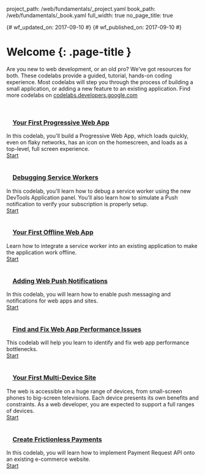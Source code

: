project_path: /web/fundamentals/_project.yaml
book_path: /web/fundamentals/_book.yaml
full_width: true
no_page_title: true

{# wf_updated_on: 2017-09-10 #}
{# wf_published_on: 2017-09-10 #}

# Welcome {: .page-title }

Are you new to web development, or an old pro? We've got resources for both. 
These codelabs provide a guided, tutorial, hands-on coding experience. Most
codelabs will step you through the process of building a small application,
or adding a new feature to an existing application.  Find more codelabs on
[codelabs.developers.google.com](https://codelabs.developers.google.com/?cat=Web)

<style>
.devsite-landing-row-item-image {padding: 16px 16px 0;}
</style>

<section class="devsite-landing-row devsite-landing-row-3-up devsite-landing-row-cards">
  <div class="devsite-landing-row-group">
    <div class="devsite-landing-row-item" id="fast">
      <div class="devsite-landing-row-item-image">
        <h3><a href="your-first-pwapp/">Your First Progressive Web App</a></h3>
      </div>
      <div class="devsite-landing-row-item-description">
        <div class="devsite-landing-row-item-description-content">
          In this codelab, you'll build a Progressive Web App, which loads quickly, even on flaky networks, has an icon on the homescreen, and loads as a top-level, full screen experience.
        </div>
        <div class="devsite-landing-row-item-buttons">
          <a href="your-first-pwapp/" class="button button-white">Start</a>
        </div>
      </div>
    </div>
    <!-- -->
    <div class="devsite-landing-row-item" id="fast">
      <div class="devsite-landing-row-item-image">
        <h3><a href="debugging-service-workers/">Debugging Service Workers</a></h3>
      </div>
      <div class="devsite-landing-row-item-description">
        <div class="devsite-landing-row-item-description-content">
          In this codelab, you'll learn how to debug a service worker using the new DevTools Application panel. You'll also learn how to simulate a Push notification to verify your subscription is properly setup.
        </div>
        <div class="devsite-landing-row-item-buttons">
          <a href="debugging-service-workers/" class="button button-white">Start</a>
        </div>
      </div>
    </div>
    <!-- -->
    <div class="devsite-landing-row-item" id="fast">
      <div class="devsite-landing-row-item-image">
        <h3><a href="offline/">Your First Offline Web App</a></h3>
      </div>
      <div class="devsite-landing-row-item-description">
        <div class="devsite-landing-row-item-description-content">
          Learn how to integrate a service worker into an existing application to make the application work offline.
        </div>
        <div class="devsite-landing-row-item-buttons">
          <a href="offline/" class="button button-white">Start</a>
        </div>
      </div>
    </div>
  </div>
</section>

<section class="devsite-landing-row devsite-landing-row-3-up devsite-landing-row-cards">
  <div class="devsite-landing-row-group">
    <div class="devsite-landing-row-item" id="fast">
      <div class="devsite-landing-row-item-image">
        <h3><a href="push-notifications/">Adding Web Push Notifications</a></h3>
      </div>
      <div class="devsite-landing-row-item-description">
        <div class="devsite-landing-row-item-description-content">
          In this codelab, you will learn how to enable push messaging and notifications for web apps and sites.
        </div>
        <div class="devsite-landing-row-item-buttons">
          <a href="push-notifications/" class="button button-white">Start</a>
        </div>
      </div>
    </div>
    <!-- -->
    <div class="devsite-landing-row-item" id="fast">
      <div class="devsite-landing-row-item-image">
        <h3><a href="web-perf/">Find and Fix Web App Performance Issues</a></h3>
      </div>
      <div class="devsite-landing-row-item-description">
        <div class="devsite-landing-row-item-description-content">
          This codelab will help you learn to identify and fix web app performance bottlenecks.
        </div>
        <div class="devsite-landing-row-item-buttons">
          <a href="web-perf/" class="button button-white">Start</a>
        </div>
      </div>
    </div>
    <!-- -->
    <div class="devsite-landing-row-item" id="fast">
      <div class="devsite-landing-row-item-image">
        <h3><a href="your-first-multi-screen-site/">Your First Multi-Device Site</a></h3>
      </div>
      <div class="devsite-landing-row-item-description">
        <div class="devsite-landing-row-item-description-content">
          The web is accessible on a huge range of devices, from small-screen phones to big-screen televisions. Each device presents its own benefits and constraints. As a web developer, you are expected to support a full ranges of devices.
        </div>
        <div class="devsite-landing-row-item-buttons">
          <a href="your-first-multi-screen-site/" class="button button-white">Start</a>
        </div>
      </div>
    </div>
  </div>
</section>


<section class="devsite-landing-row devsite-landing-row-3-up devsite-landing-row-cards">
  <div class="devsite-landing-row-group">
    <div class="devsite-landing-row-item" id="fast">
      <div class="devsite-landing-row-item-image">
        <h3><a href="payment-request-api/">Create Frictionless Payments</a></h3>
      </div>
      <div class="devsite-landing-row-item-description">
        <div class="devsite-landing-row-item-description-content">
          In this codelab, you will learn how to implement Payment Request API onto an existing e-commerce website.
        </div>
        <div class="devsite-landing-row-item-buttons">
          <a href="payment-request-api/" class="button button-white">Start</a>
        </div>
      </div>
    </div>
  </div>
</section>



